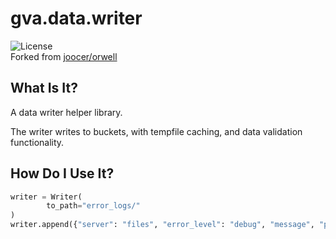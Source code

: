 # gva.data.writer

![License](https://img.shields.io/badge/License-Apache%202.0-blue.svg)  
Forked from [joocer/orwell](https://github.com/joocer/orwell) 

## What Is It?

A data writer helper library.

The writer writes to buckets, with tempfile caching, and data validation functionality.

## How Do I Use It?

~~~python
writer = Writer(
        to_path="error_logs/"
)
writer.append({"server": "files", "error_level": "debug", "message", "power on"})
~~~
